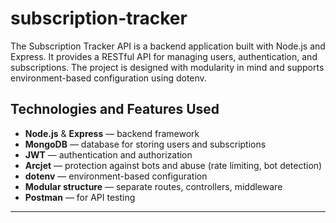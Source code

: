 # subscription-tracker
The Subscription Tracker API is a backend application built with Node.js and Express. It provides a RESTful API for managing users, authentication, and subscriptions. The project is designed with modularity in mind and supports environment-based configuration using dotenv.

## Technologies and Features Used

- **Node.js** & **Express** — backend framework
- **MongoDB** — database for storing users and subscriptions
- **JWT** — authentication and authorization
- **Arcjet** — protection against bots and abuse (rate limiting, bot detection)
- **dotenv** — environment-based configuration
- **Modular structure** — separate routes, controllers, middleware
- **Postman** — for API testing

---
